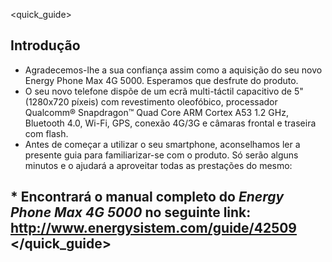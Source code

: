 <quick_guide>
## Introdução

* Agradecemos-lhe a sua confiança assim como a aquisição do seu novo Energy Phone Max 4G 5000. Esperamos que desfrute do produto.
* O seu novo telefone dispõe de um ecrã multi-táctil capacitivo de 5" (1280x720 píxeis) com revestimento oleofóbico, processador Qualcomm® Snapdragon™ Quad Core ARM Cortex A53 1.2 GHz, Bluetooth 4.0, Wi-Fi, GPS, conexão 4G/3G e câmaras frontal e traseira com flash.
* Antes de começar a utilizar o seu smartphone, aconselhamos ler a presente guia para familiarizar-se com o produto.  Só serão alguns minutos e o ajudará a aproveitar todas as prestações do mesmo:
 

## <unique> * Encontrará o manual completo do *Energy Phone Max 4G 5000* no seguinte link:  http://www.energysistem.com/guide/42509 </unique> </quick_guide>
